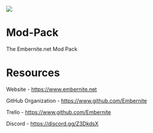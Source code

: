 ![](https://i2.wp.com/embernite.net/wp-content/uploads/2018/10/cropped-Logo2.png?w=400)
# Mod-Pack
The Embernite.net Mod Pack

# Resources
Website - https://www.embernite.net

GitHub Organization - https://www.github.com/Embernite

Trello - https://www.github.com/Embernite

Discord - https://discord.gg/Z3DkdsX
